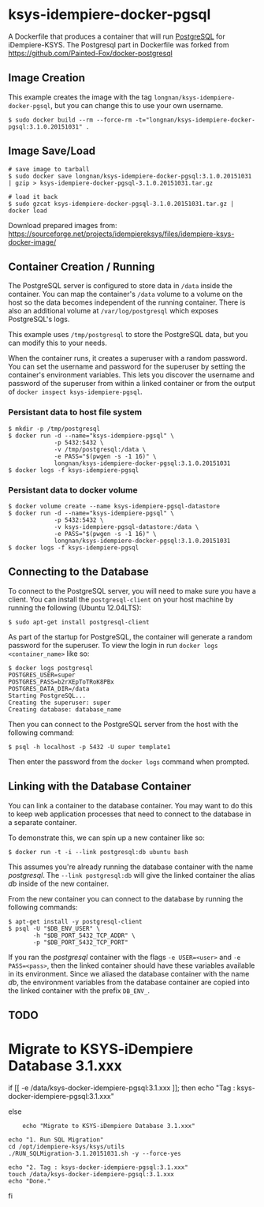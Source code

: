 # ksys-idempiere-docker-pgsql

A Dockerfile that produces a container that will run [PostgreSQL][postgresql] for iDempiere-KSYS.
The Postgresql part in Dockerfile was forked from https://github.com/Painted-Fox/docker-postgresql

[postgresql]: http://www.postgresql.org/

## Image Creation

This example creates the image with the tag `longnan/ksys-idempiere-docker-pgsql`, but you can
change this to use your own username.

```
$ sudo docker build --rm --force-rm -t="longnan/ksys-idempiere-docker-pgsql:3.1.0.20151031" .
```

## Image Save/Load

```
# save image to tarball
$ sudo docker save longnan/ksys-idempiere-docker-pgsql:3.1.0.20151031 | gzip > ksys-idempiere-docker-pgsql-3.1.0.20151031.tar.gz

# load it back
$ sudo gzcat ksys-idempiere-docker-pgsql-3.1.0.20151031.tar.gz | docker load 
```

Download prepared images from:
https://sourceforge.net/projects/idempiereksys/files/idempiere-ksys-docker-image/

## Container Creation / Running

The PostgreSQL server is configured to store data in `/data` inside the
container.  You can map the container's `/data` volume to a volume on the host
so the data becomes independent of the running container. There is also an 
additional volume at `/var/log/postgresql` which exposes PostgreSQL's logs.

This example uses `/tmp/postgresql` to store the PostgreSQL data, but you can
modify this to your needs.

When the container runs, it creates a superuser with a random password.  You
can set the username and password for the superuser by setting the container's
environment variables.  This lets you discover the username and password of the
superuser from within a linked container or from the output of 
`docker inspect ksys-idempiere-pgsql`.

### Persistant data to host file system

``` shell
$ mkdir -p /tmp/postgresql
$ docker run -d --name="ksys-idempiere-pgsql" \
             -p 5432:5432 \
             -v /tmp/postgresql:/data \
             -e PASS="$(pwgen -s -1 16)" \
             longnan/ksys-idempiere-docker-pgsql:3.1.0.20151031
$ docker logs -f ksys-idempiere-pgsql
```

### Persistant data to docker volume

``` shell
$ docker volume create --name ksys-idempiere-pgsql-datastore
$ docker run -d --name="ksys-idempiere-pgsql" \
             -p 5432:5432 \
             -v ksys-idempiere-pgsql-datastore:/data \
             -e PASS="$(pwgen -s -1 16)" \
             longnan/ksys-idempiere-docker-pgsql:3.1.0.20151031
$ docker logs -f ksys-idempiere-pgsql
```

## Connecting to the Database

To connect to the PostgreSQL server, you will need to make sure you have
a client.  You can install the `postgresql-client` on your host machine by
running the following (Ubuntu 12.04LTS):

``` shell
$ sudo apt-get install postgresql-client
```

As part of the startup for PostgreSQL, the container will generate a random
password for the superuser.  To view the login in run `docker logs <container_name>` like so:

``` shell
$ docker logs postgresql
POSTGRES_USER=super
POSTGRES_PASS=b2rXEpToTRoK8PBx
POSTGRES_DATA_DIR=/data
Starting PostgreSQL...
Creating the superuser: super
Creating database: database_name
```

Then you can connect to the PostgreSQL server from the host with the following
command:

``` shell
$ psql -h localhost -p 5432 -U super template1
```

Then enter the password from the `docker logs` command when prompted.

## Linking with the Database Container

You can link a container to the database container.  You may want to do this to
keep web application processes that need to connect to the database in
a separate container.

To demonstrate this, we can spin up a new container like so:

``` shell
$ docker run -t -i --link postgresql:db ubuntu bash
```

This assumes you're already running the database container with the name
*postgresql*.  The `--link postgresql:db` will give the linked container the
alias *db* inside of the new container.

From the new container you can connect to the database by running the following
commands:

``` shell
$ apt-get install -y postgresql-client
$ psql -U "$DB_ENV_USER" \
       -h "$DB_PORT_5432_TCP_ADDR" \
       -p "$DB_PORT_5432_TCP_PORT"
```

If you ran the *postgresql* container with the flags `-e USER=<user>` and `-e
PASS=<pass>`, then the linked container should have these variables available
in its environment.  Since we aliased the database container with the name
*db*, the environment variables from the database container are copied into the
linked container with the prefix `DB_ENV_`.
## TODO

  # Migrate to KSYS-iDempiere Database 3.1.xxx
  if [[ -e /data/ksys-docker-idempiere-pgsql:3.1.xxx ]]; then
	echo "Tag : ksys-docker-idempiere-pgsql:3.1.xxx"
	
  else

		echo "Migrate to KSYS-iDempiere Database 3.1.xxx"

	echo "1. Run SQL Migration"
    cd /opt/idempiere-ksys/ksys/utils
    ./RUN_SQLMigration-3.1.20151031.sh -y --force-yes
	
	echo "2. Tag : ksys-docker-idempiere-pgsql:3.1.xxx"
	touch /data/ksys-docker-idempiere-pgsql:3.1.xxx
	echo "Done."	
  fi